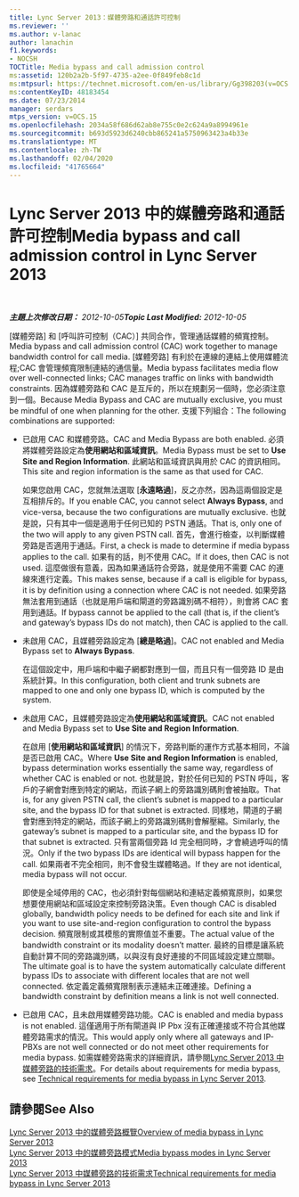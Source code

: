 ```yaml
---
title: Lync Server 2013：媒體旁路和通話許可控制
ms.reviewer: ''
ms.author: v-lanac
author: lanachin
f1.keywords:
- NOCSH
TOCTitle: Media bypass and call admission control
ms:assetid: 120b2a2b-5f97-4735-a2ee-0f849feb8c1d
ms:mtpsurl: https://technet.microsoft.com/en-us/library/Gg398203(v=OCS.15)
ms:contentKeyID: 48183454
ms.date: 07/23/2014
manager: serdars
mtps_version: v=OCS.15
ms.openlocfilehash: 2034a58f686d62ab8e755c0e2c624a9a8994961e
ms.sourcegitcommit: b693d5923d6240cbb865241a5750963423a4b33e
ms.translationtype: MT
ms.contentlocale: zh-TW
ms.lasthandoff: 02/04/2020
ms.locfileid: "41765664"
---
```

<div data-xmlns="http://www.w3.org/1999/xhtml">

<div class="topic" data-xmlns="http://www.w3.org/1999/xhtml" data-msxsl="urn:schemas-microsoft-com:xslt" data-cs="http://msdn.microsoft.com/en-us/">

<div data-asp="http://msdn2.microsoft.com/asp">

# <a name="media-bypass-and-call-admission-control-in-lync-server-2013"></a><span data-ttu-id="39a2f-102">Lync Server 2013 中的媒體旁路和通話許可控制</span><span class="sxs-lookup"><span data-stu-id="39a2f-102">Media bypass and call admission control in Lync Server 2013</span></span>

</div>

<div id="mainSection">

<div id="mainBody">

<span> </span>

<span data-ttu-id="39a2f-103">_**主題上次修改日期：** 2012-10-05_</span><span class="sxs-lookup"><span data-stu-id="39a2f-103">_**Topic Last Modified:** 2012-10-05_</span></span>

<span data-ttu-id="39a2f-104">[媒體旁路] 和 [呼叫許可控制（CAC）] 共同合作，管理通話媒體的頻寬控制。</span><span class="sxs-lookup"><span data-stu-id="39a2f-104">Media bypass and call admission control (CAC) work together to manage bandwidth control for call media.</span></span> <span data-ttu-id="39a2f-105">[媒體旁路] 有利於在連線的連結上使用媒體流程;CAC 會管理頻寬限制連結的通信量。</span><span class="sxs-lookup"><span data-stu-id="39a2f-105">Media bypass facilitates media flow over well-connected links; CAC manages traffic on links with bandwidth constraints.</span></span> <span data-ttu-id="39a2f-106">因為媒體旁路和 CAC 是互斥的，所以在規劃另一個時，您必須注意到一個。</span><span class="sxs-lookup"><span data-stu-id="39a2f-106">Because Media Bypass and CAC are mutually exclusive, you must be mindful of one when planning for the other.</span></span> <span data-ttu-id="39a2f-107">支援下列組合：</span><span class="sxs-lookup"><span data-stu-id="39a2f-107">The following combinations are supported:</span></span>

  - <span data-ttu-id="39a2f-108">已啟用 CAC 和媒體旁路。</span><span class="sxs-lookup"><span data-stu-id="39a2f-108">CAC and Media Bypass are both enabled.</span></span> <span data-ttu-id="39a2f-109">必須將媒體旁路設定為**使用網站和區域資訊**。</span><span class="sxs-lookup"><span data-stu-id="39a2f-109">Media Bypass must be set to **Use Site and Region Information**.</span></span> <span data-ttu-id="39a2f-110">此網站和區域資訊與用於 CAC 的資訊相同。</span><span class="sxs-lookup"><span data-stu-id="39a2f-110">This site and region information is the same as that used for CAC.</span></span>
    
    <span data-ttu-id="39a2f-111">如果您啟用 CAC，您就無法選取 [**永遠略過**]，反之亦然，因為這兩個設定是互相排斥的。</span><span class="sxs-lookup"><span data-stu-id="39a2f-111">If you enable CAC, you cannot select **Always Bypass**, and vice-versa, because the two configurations are mutually exclusive.</span></span> <span data-ttu-id="39a2f-112">也就是說，只有其中一個是適用于任何已知的 PSTN 通話。</span><span class="sxs-lookup"><span data-stu-id="39a2f-112">That is, only one of the two will apply to any given PSTN call.</span></span> <span data-ttu-id="39a2f-113">首先，會進行檢查，以判斷媒體旁路是否適用于通話。</span><span class="sxs-lookup"><span data-stu-id="39a2f-113">First, a check is made to determine if media bypass applies to the call.</span></span> <span data-ttu-id="39a2f-114">如果有的話，則不使用 CAC。</span><span class="sxs-lookup"><span data-stu-id="39a2f-114">If it does, then CAC is not used.</span></span> <span data-ttu-id="39a2f-115">這麼做很有意義，因為如果通話符合旁路，就是使用不需要 CAC 的連線來進行定義。</span><span class="sxs-lookup"><span data-stu-id="39a2f-115">This makes sense, because if a call is eligible for bypass, it is by definition using a connection where CAC is not needed.</span></span> <span data-ttu-id="39a2f-116">如果旁路無法套用到通話（也就是用戶端和閘道的旁路識別碼不相符），則會將 CAC 套用到通話。</span><span class="sxs-lookup"><span data-stu-id="39a2f-116">If bypass cannot be applied to the call (that is, if the client’s and gateway’s bypass IDs do not match), then CAC is applied to the call.</span></span>

  - <span data-ttu-id="39a2f-117">未啟用 CAC，且媒體旁路設定為 [**總是略過**]。</span><span class="sxs-lookup"><span data-stu-id="39a2f-117">CAC not enabled and Media Bypass set to **Always Bypass**.</span></span>
    
    <span data-ttu-id="39a2f-118">在這個設定中，用戶端和中繼子網都對應到一個，而且只有一個旁路 ID 是由系統計算。</span><span class="sxs-lookup"><span data-stu-id="39a2f-118">In this configuration, both client and trunk subnets are mapped to one and only one bypass ID, which is computed by the system.</span></span>

  - <span data-ttu-id="39a2f-119">未啟用 CAC，且媒體旁路設定為**使用網站和區域資訊**。</span><span class="sxs-lookup"><span data-stu-id="39a2f-119">CAC not enabled and Media Bypass set to **Use Site and Region Information**.</span></span>
    
    <span data-ttu-id="39a2f-120">在啟用 [**使用網站和區域資訊**] 的情況下，旁路判斷的運作方式基本相同，不論是否已啟用 CAC。</span><span class="sxs-lookup"><span data-stu-id="39a2f-120">Where **Use Site and Region Information** is enabled, bypass determination works essentially the same way, regardless of whether CAC is enabled or not.</span></span> <span data-ttu-id="39a2f-121">也就是說，對於任何已知的 PSTN 呼叫，客戶的子網會對應到特定的網站，而該子網上的旁路識別碼則會被抽取。</span><span class="sxs-lookup"><span data-stu-id="39a2f-121">That is, for any given PSTN call, the client’s subnet is mapped to a particular site, and the bypass ID for that subnet is extracted.</span></span> <span data-ttu-id="39a2f-122">同樣地，閘道的子網會對應到特定的網站，而該子網上的旁路識別碼則會解壓縮。</span><span class="sxs-lookup"><span data-stu-id="39a2f-122">Similarly, the gateway’s subnet is mapped to a particular site, and the bypass ID for that subnet is extracted.</span></span> <span data-ttu-id="39a2f-123">只有當兩個旁路 Id 完全相同時，才會繞過呼叫的情況。</span><span class="sxs-lookup"><span data-stu-id="39a2f-123">Only if the two bypass IDs are identical will bypass happen for the call.</span></span> <span data-ttu-id="39a2f-124">如果兩者不完全相同，則不會發生媒體略過。</span><span class="sxs-lookup"><span data-stu-id="39a2f-124">If they are not identical, media bypass will not occur.</span></span>
    
    <span data-ttu-id="39a2f-125">即使是全域停用的 CAC，也必須針對每個網站和連結定義頻寬原則，如果您想要使用網站和區域設定來控制旁路決策。</span><span class="sxs-lookup"><span data-stu-id="39a2f-125">Even though CAC is disabled globally, bandwidth policy needs to be defined for each site and link if you want to use site-and-region configuration to control the bypass decision.</span></span> <span data-ttu-id="39a2f-126">頻寬限制或其模態的實際值並不重要。</span><span class="sxs-lookup"><span data-stu-id="39a2f-126">The actual value of the bandwidth constraint or its modality doesn’t matter.</span></span> <span data-ttu-id="39a2f-127">最終的目標是讓系統自動計算不同的旁路識別碼，以與沒有良好連接的不同區域設定建立關聯。</span><span class="sxs-lookup"><span data-stu-id="39a2f-127">The ultimate goal is to have the system automatically calculate different bypass IDs to associate with different locales that are not well connected.</span></span> <span data-ttu-id="39a2f-128">依定義定義頻寬限制表示連結未正確連接。</span><span class="sxs-lookup"><span data-stu-id="39a2f-128">Defining a bandwidth constraint by definition means a link is not well connected.</span></span>

  - <span data-ttu-id="39a2f-129">已啟用 CAC，且未啟用媒體旁路功能。</span><span class="sxs-lookup"><span data-stu-id="39a2f-129">CAC is enabled and media bypass is not enabled.</span></span> <span data-ttu-id="39a2f-130">這僅適用于所有閘道與 IP Pbx 沒有正確連接或不符合其他媒體旁路需求的情況。</span><span class="sxs-lookup"><span data-stu-id="39a2f-130">This would apply only where all gateways and IP-PBXs are not well connected or do not meet other requirements for media bypass.</span></span> <span data-ttu-id="39a2f-131">如需媒體旁路需求的詳細資訊，請參閱[Lync Server 2013 中媒體旁路的技術需求](lync-server-2013-technical-requirements-for-media-bypass.md)。</span><span class="sxs-lookup"><span data-stu-id="39a2f-131">For details about requirements for media bypass, see [Technical requirements for media bypass in Lync Server 2013](lync-server-2013-technical-requirements-for-media-bypass.md).</span></span>

<div>

## <a name="see-also"></a><span data-ttu-id="39a2f-132">請參閱</span><span class="sxs-lookup"><span data-stu-id="39a2f-132">See Also</span></span>


[<span data-ttu-id="39a2f-133">Lync Server 2013 中的媒體旁路概覽</span><span class="sxs-lookup"><span data-stu-id="39a2f-133">Overview of media bypass in Lync Server 2013</span></span>](lync-server-2013-overview-of-media-bypass.md)  
[<span data-ttu-id="39a2f-134">Lync Server 2013 中的媒體旁路模式</span><span class="sxs-lookup"><span data-stu-id="39a2f-134">Media bypass modes in Lync Server 2013</span></span>](lync-server-2013-media-bypass-modes.md)  
[<span data-ttu-id="39a2f-135">Lync Server 2013 中媒體旁路的技術需求</span><span class="sxs-lookup"><span data-stu-id="39a2f-135">Technical requirements for media bypass in Lync Server 2013</span></span>](lync-server-2013-technical-requirements-for-media-bypass.md)  
  

</div>

</div>

<span> </span>

</div>

</div>

</div>

